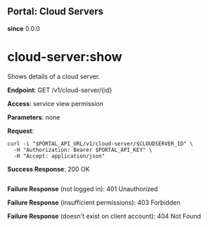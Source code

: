 Portal: Cloud Servers
---------------------

**since** 0.0.0

cloud-server:show
==================

Shows details of a cloud server.

**Endpoint**:  GET /v1/cloud-server/{id}

**Access**: service view permission

**Parameters**: none

**Request**:
```
curl -i "$PORTAL_API_URL/v1/cloud-server/$CLOUDSERVER_ID" \
  -H "Authorization: Bearer $PORTAL_API_KEY" \
  -H "Accept: application/json"
```

**Success Response**: 200 OK
```
```

**Failure Response** (not logged in): 401 Unauthorized

**Failure Response** (insufficient permissions): 403 Forbidden

**Failure Response** (doesn't exist on client account): 404 Not Found
